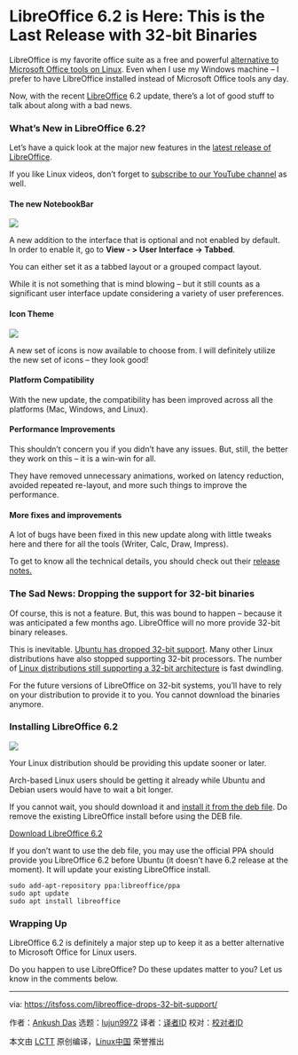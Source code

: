 [#]: collector: (lujun9972)
[#]: translator: (geekpi)
[#]: reviewer: ( )
[#]: publisher: ( )
[#]: url: ( )
[#]: subject: (LibreOffice 6.2 is Here: This is the Last Release with 32-bit Binaries)
[#]: via: (https://itsfoss.com/libreoffice-drops-32-bit-support/)
[#]: author: (Ankush Das https://itsfoss.com/author/ankush/)

LibreOffice 6.2 is Here: This is the Last Release with 32-bit Binaries
======

LibreOffice is my favorite office suite as a free and powerful [alternative to Microsoft Office tools on Linux][1]. Even when I use my Windows machine – I prefer to have LibreOffice installed instead of Microsoft Office tools any day.

Now, with the recent [LibreOffice][2] 6.2 update, there’s a lot of good stuff to talk about along with a bad news.

### What’s New in LibreOffice 6.2?

Let’s have a quick look at the major new features in the [latest release of LibreOffice][3].

If you like Linux videos, don’t forget to [subscribe to our YouTube channel][4] as well.

#### The new NotebookBar

![][5]

A new addition to the interface that is optional and not enabled by default. In order to enable it, go to **View - > User Interface -> Tabbed**.

You can either set it as a tabbed layout or a grouped compact layout.

While it is not something that is mind blowing – but it still counts as a significant user interface update considering a variety of user preferences.

#### Icon Theme

![][6]

A new set of icons is now available to choose from. I will definitely utilize the new set of icons – they look good!

#### Platform Compatibility

With the new update, the compatibility has been improved across all the platforms (Mac, Windows, and Linux).

#### Performance Improvements

This shouldn’t concern you if you didn’t have any issues. But, still, the better they work on this – it is a win-win for all.

They have removed unnecessary animations, worked on latency reduction, avoided repeated re-layout, and more such things to improve the performance.

#### More fixes and improvements

A lot of bugs have been fixed in this new update along with little tweaks here and there for all the tools (Writer, Calc, Draw, Impress).

To get to know all the technical details, you should check out their [release notes.
][7]

### The Sad News: Dropping the support for 32-bit binaries

Of course, this is not a feature. But, this was bound to happen – because it was anticipated a few months ago. LibreOffice will no more provide 32-bit binary releases.

This is inevitable. [Ubuntu has dropped 32-bit support][8]. Many other Linux distributions have also stopped supporting 32-bit processors. The number of [Linux distributions still supporting a 32-bit architecture][9] is fast dwindling.

For the future versions of LibreOffice on 32-bit systems, you’ll have to rely on your distribution to provide it to you. You cannot download the binaries anymore.

### Installing LibreOffice 6.2

![][10]

Your Linux distribution should be providing this update sooner or later.

Arch-based Linux users should be getting it already while Ubuntu and Debian users would have to wait a bit longer.

If you cannot wait, you should download it and [install it from the deb file][11]. Do remove the existing LibreOffice install before using the DEB file.

[Download LibreOffice 6.2][12]

If you don’t want to use the deb file, you may use the official PPA should provide you LibreOffice 6.2 before Ubuntu (it doesn’t have 6.2 release at the moment). It will update your existing LibreOffice install.

```
sudo add-apt-repository ppa:libreoffice/ppa
sudo apt update
sudo apt install libreoffice
```

### Wrapping Up

LibreOffice 6.2 is definitely a major step up to keep it as a better alternative to Microsoft Office for Linux users.

Do you happen to use LibreOffice? Do these updates matter to you? Let us know in the comments below.

--------------------------------------------------------------------------------

via: https://itsfoss.com/libreoffice-drops-32-bit-support/

作者：[Ankush Das][a]
选题：[lujun9972][b]
译者：[译者ID](https://github.com/译者ID)
校对：[校对者ID](https://github.com/校对者ID)

本文由 [LCTT](https://github.com/LCTT/TranslateProject) 原创编译，[Linux中国](https://linux.cn/) 荣誉推出

[a]: https://itsfoss.com/author/ankush/
[b]: https://github.com/lujun9972
[1]: https://itsfoss.com/best-free-open-source-alternatives-microsoft-office/
[2]: https://www.libreoffice.org/
[3]: https://itsfoss.com/libreoffice-6-0-released/
[4]: https://www.youtube.com/c/itsfoss?sub_confirmation=1
[5]: https://i0.wp.com/itsfoss.com/wp-content/uploads/2019/02/libreoffice-tabbed.png?resize=800%2C434&ssl=1
[6]: https://i2.wp.com/itsfoss.com/wp-content/uploads/2019/02/Libreoffice-style-elementary.png?ssl=1
[7]: https://wiki.documentfoundation.org/ReleaseNotes/6.2
[8]: https://itsfoss.com/ubuntu-drops-32-bit-desktop/
[9]: https://itsfoss.com/32-bit-os-list/
[10]: https://i2.wp.com/itsfoss.com/wp-content/uploads/2019/02/libre-office-6-2-release.png?resize=800%2C450&ssl=1
[11]: https://itsfoss.com/install-deb-files-ubuntu/
[12]: https://www.libreoffice.org/download/download/
